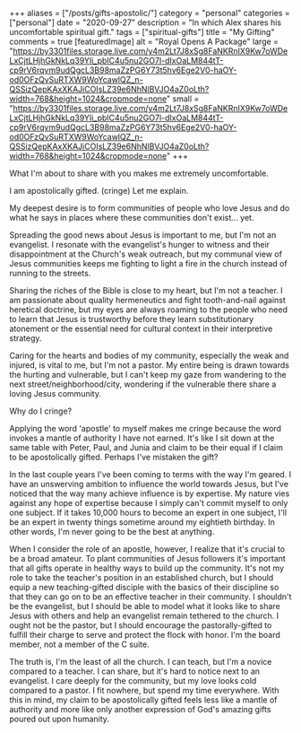 +++
aliases = ["/posts/gifts-apostolic/"]
category = "personal"
categories = ["personal"]
date = "2020-09-27"
description = "In which Alex shares his uncomfortable spiritual gift."
tags = ["spiritual-gifts"]
title = "My Gifting"
comments = true
[featuredImage]
  alt = "Royal Opens A Package"
  large = "https://by3301files.storage.live.com/y4m2Lt7J8xSg8FaNKRnIX9Kw7oWDeLxCjtLHjhGkNkLq39YIi_pbIC4u5nu2GO7l-dIxOaLM844tT-cp9rV6rqvm9udQgcL3B98maZzPG6Y73t5hv6Ege2V0-haOY-od0OFzQvSuRTXW9WoYcawlQZ_n-QSSizQepKAxXKAJiCOIsLZ39e6NhNlBVJO4aZ0oLth?width=768&height=1024&cropmode=none"
  small = "https://by3301files.storage.live.com/y4m2Lt7J8xSg8FaNKRnIX9Kw7oWDeLxCjtLHjhGkNkLq39YIi_pbIC4u5nu2GO7l-dIxOaLM844tT-cp9rV6rqvm9udQgcL3B98maZzPG6Y73t5hv6Ege2V0-haOY-od0OFzQvSuRTXW9WoYcawlQZ_n-QSSizQepKAxXKAJiCOIsLZ39e6NhNlBVJO4aZ0oLth?width=768&height=1024&cropmode=none"
+++

What I'm about to share with you makes me extremely uncomfortable.

I am apostolically gifted. (cringe) Let me explain.

My deepest desire is to form communities of people who love Jesus and do what he says in places where these communities don't exist... yet.

Spreading the good news about Jesus is important to me, but I'm not an evangelist. I resonate with the evangelist's hunger to witness and their disappointment at the Church's weak outreach, but my communal view of Jesus communities keeps me fighting to light a fire in the church instead of running to the streets.

Sharing the riches of the Bible is close to my heart, but I'm not a teacher. I am passionate about quality hermeneutics and fight tooth-and-nail against heretical doctrine, but my eyes are always roaming to the people who need to learn that Jesus is trustworthy before they learn substitutionary atonement or the essential need for cultural context in their interpretive strategy.

Caring for the hearts and bodies of my community, especially the weak and injured, is vital to me, but I'm not a pastor. My entire being is drawn towards the hurting and vulnerable, but I can't keep my gaze from wandering to the next street/neighborhood/city, wondering if the vulnerable there share a loving Jesus community.

Why do I cringe?

Applying the word 'apostle' to myself makes me cringe because the word invokes a mantle of authority I have not earned. It's like I sit down at the same table with Peter, Paul, and Junia and claim to be their equal if I claim to be apostolically gifted. Perhaps I've mistaken the gift?

In the last couple years I've been coming to terms with the way I'm geared. I have an unswerving ambition to influence the world towards Jesus, but I've noticed that the way many achieve influence is by expertise. My nature vies against any hope of expertise because I simply can't commit myself to only one subject. If it takes 10,000 hours to become an expert in one subject, I'll be an expert in twenty things sometime around my eightieth birthday. In other words, I'm never going to be the best at anything.

When I consider the role of an apostle, however, I realize that it's crucial to be a broad amateur. To plant communities of Jesus followers it's important that all gifts operate in healthy ways to build up the community. It's not my role to take the teacher's position in an established church, but I should equip a new teaching-gifted disciple with the basics of their discipline so that they can go on to be an effective teacher in their community. I shouldn't be the evangelist, but I should be able to model what it looks like to share Jesus with others and help an evangelist remain tethered to the church. I ought not be the pastor, but I should encourage the pastorally-gifted to fulfill their charge to serve and protect the flock with honor. I'm the board member, not a member of the C suite.

The truth is, I'm the least of all the church. I can teach, but I'm a novice compared to a teacher. I can share, but it's hard to notice next to an evangelist. I care deeply for the community, but my love looks cold compared to a pastor. I fit nowhere, but spend my time everywhere. With this in mind, my claim to be apostolically gifted feels less like a mantle of authority and more like only another expression of God's amazing gifts poured out upon humanity.
